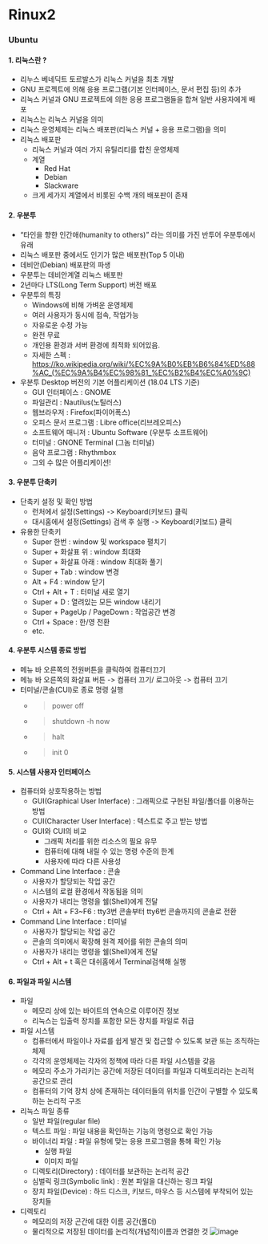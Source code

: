 # Rinux2
### Ubuntu
#### 1. 리눅스란 ?
- 리누스 베네딕트 토르발스가 리눅스 커널을 최초 개발
- GNU 프로젝트에 의해 응용 프로그램(기본 인터페이스, 문서 편집 등)의 추가
- 리눅스 커널과 GNU 프로젝트에 의한 응용 프로그램들을 합쳐 일반 사용자에게 배포
- 리눅스는 리눅스 커널을 의미
- 리눅스 운영체제는 리눅스 배포판(리눅스 커널 + 응용 프로그램)을 의미
- 리눅스 배포판
  - 리눅스 커널과 여러 가지 유틸리티를 합친 운영체제
  - 계열
    - Red Hat
    - Debian
    - Slackware
  - 크게 세가지 계열에서 비롯된 수백 개의 배포판이 존재
#### 2. 우분투
- “타인을 향한 인간애(humanity to others)” 라는 의미를 가진 반투어 우분투에서 유래
- 리눅스 배포판 중에서도 인기가 많은 배포판(Top 5 이내)
- 데비안(Debian) 배포판의 파생
- 우분투는 데비안계열 리눅스 배포판
- 2년마다 LTS(Long Term Support) 버전 배포
- 우분투의 특징
  - Windows에 비해 가벼운 운영체제
  - 여러 사용자가 동시에 접속, 작업가능
  - 자유로운 수정 가능
  - 완전 무료
  - 개인용 환경과 서버 환경에 최적화 되어있음.
  - 자세한 스펙 : https://ko.wikipedia.org/wiki/%EC%9A%B0%EB%B6%84%ED%88%AC_(%EC%9A%B4%EC%98%81_%EC%B2%B4%EC%A0%9C)
- 우분투 Desktop 버전의 기본 어플리케이션 (18.04 LTS 기준)
  - GUI 인터페이스 : GNOME
  - 파일관리 : Nautilus(노틸러스)
  - 웹브라우저 : Firefox(파이어폭스)
  - 오피스 문서 프로그램 : Libre office(리브레오피스)
  - 소프트웨어 매니저 : Ubuntu Software (우분투 소프트웨어)
  - 터미널 : GNONE Terminal (그놈 터미널)
  - 음악 프로그램 : Rhythmbox
  - 그외 수 많은 어플리케이션!
#### 3. 우분투 단축키
- 단축키 설정 및 확인 방법
  - 런처에서 설정(Settings) -> Keyboard(키보드) 클릭
  - 대시홈에서 설정(Settings) 검색 후 실행 -> Keyboard(키보드) 클릭
- 유용한 단축키
  - Super 한번 : window 및 workspace 펼치기
  - Super + 화살표 위 : window 최대화
  - Super + 화살표 아래 : window 최대화 풀기
  - Super + Tab : window 변경
  - Alt + F4 : window 닫기
  - Ctrl + Alt + T : 터미널 새로 열기
  - Super + D : 열려있는 모든 window 내리기
  - Super + PageUp / PageDown : 작업공간 변경
  - Ctrl + Space : 한/영 전환
  - etc.
#### 4. 우분투 시스템 종료 방법
- 메뉴 바 오른쪽의 전원버튼을 클릭하여 컴퓨터끄기
- 메뉴 바 오른쪽의 화살표 버튼 -> 컴퓨터 끄기/ 로그아웃 -> 컴퓨터 끄기
- 터미널/콘솔(CUI)로 종료 명령 실행
  - >power off
  - >shutdown -h now
  - >halt
  - >init 0
#### 5. 시스템 사용자 인터페이스
- 컴퓨터와 상호작용하는 방법
  - GUI(Graphical User Interface) : 그래픽으로 구현된 파일/폴더를 이용하는 방법
  - CUI(Character User Interface)  : 텍스트로 주고 받는 방법
  - GUI와 CUI의 비교 
    - 그래픽 처리를 위한 리소스의 필요 유무
    - 컴퓨터에 대해 내릴 수 있는 명령 수준의 한계
    - 사용자에 따라 다른 사용성
- Command Line Interface : 콘솔
  - 사용자가 할당되는 작업 공간
  - 시스템의 로컬 환경에서 작동됨을 의미
  - 사용자가 내리는 명령을 쉘(Shell)에게 전달
  - Ctrl + Alt + F3~F6 : tty3번 콘솔부터 tty6번 콘솔까지의 콘솔로 전환
- Command Line Interface : 터미널
  - 사용자가 할당되는 작업 공간
  - 콘솔의 의미에서 확장해 원격 제어를 위한 콘솔의 의미
  - 사용자가 내리는 명령을 쉘(Shell)에게 전달
  - Ctrl + Alt + t 혹은 대쉬홈에서 Terminal검색해 실행
#### 6. 파일과 파일 시스템
- 파일
  - 메모리 상에 있는 바이트의 연속으로 이루어진 정보
  - 리눅스는 입출력 장치를 포함한 모든 장치를 파일로 취급
- 파일 시스템
  - 컴퓨터에서 파일이나 자료를 쉽게 발견 및 접근할 수 있도록 보관 또는 조직하는 체제
  - 각각의 운영체제는 각자의 정책에 따라 다른 파일 시스템을 갖음
  - 메모리 주소가 가리키는 공간에 저장된 데이터를 파일과 디렉토리라는 논리적 공간으로 관리
  - 컴퓨터의 기억 장치 상에 존재하는 데이터들의 위치를 인간이 구별할 수 있도록 하는 논리적 구조
- 리눅스 파일 종류
  - 일반 파일(regular file)
  - 텍스트 파일 : 파일 내용을 확인하는 기능의 명령으로 확인 가능
  - 바이너리 파일 : 파일 유형에 맞는 응용 프로그램을 통해 확인 가능
    - 실행 파일
    - 이미지 파일
  - 디렉토리(Directory) : 데이터를 보관하는 논리적 공간
  - 심벌릭 링크(Symbolic link) : 원본 파일을 대신하는 링크 파일
  - 장치 파일(Device) : 하드 디스크, 키보드, 마우스 등 시스템에 부착되어 있는 장치들
- 디렉토리
  - 메모리의 저장 곤간에 대한 이름 공간(폴더)
  - 물리적으로 저장된 데이터를 논리적(개념적)이름과 연결한 것
![image](https://user-images.githubusercontent.com/78472987/112283816-e13c3080-8ccb-11eb-99a6-f24fa5bce31b.png)
